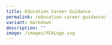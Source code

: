 ```yaml
---
title: Education Career Guidance
permalink: /education-career-guidance/
variant: markdown
description: ""
image: /images/YCKLogo.svg
---
```


